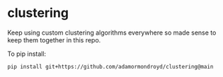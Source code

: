 # clustering
Keep using custom clustering algorithms everywhere so made sense to keep them together in this repo.

To pip install:

    pip install git+https://github.com/adamormondroyd/clustering@main
